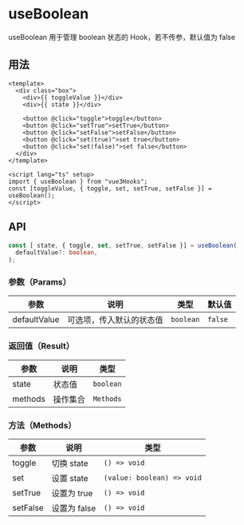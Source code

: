 # useBoolean

useBoolean 用于管理 boolean 状态的 Hook，若不传参，默认值为 false

## 用法

```vue
<template>
  <div class="box">
    <div>{{ toggleValue }}</div>
    <div>{{ state }}</div>

    <button @click="toggle">toggle</button>
    <button @click="setTrue">setTrue</button>
    <button @click="setFalse">setFalse</button>
    <button @click="set(true)">set true</button>
    <button @click="set(false)">set false</button>
  </div>
</template>

<script lang="ts" setup>
import { useBoolean } from "vue3Hooks";
const [toggleValue, { toggle, set, setTrue, setFalse }] = useBoolean();
</script>
```

## API

```typescript
const [ state, { toggle, set, setTrue, setFalse }] = useBoolean(
  defaultValue?: boolean,
);
```

### 参数（Params）

| 参数         | 说明                     | 类型      | 默认值  |
| ------------ | ------------------------ | --------- | ------- |
| defaultValue | 可选项，传入默认的状态值 | `boolean` | `false` |

### 返回值（Result）

| 参数    | 说明     | 类型      |
| ------- | -------- | --------- |
| state   | 状态值   | `boolean` |
| methods | 操作集合 | `Methods` |

### 方法（Methods）

| 参数     | 说明         | 类型                       |
| -------- | ------------ | -------------------------- |
| toggle   | 切换 state   | `() => void`               |
| set      | 设置 state   | `(value: boolean) => void` |
| setTrue  | 设置为 true  | `() => void`               |
| setFalse | 设置为 false | `() => void`               |
